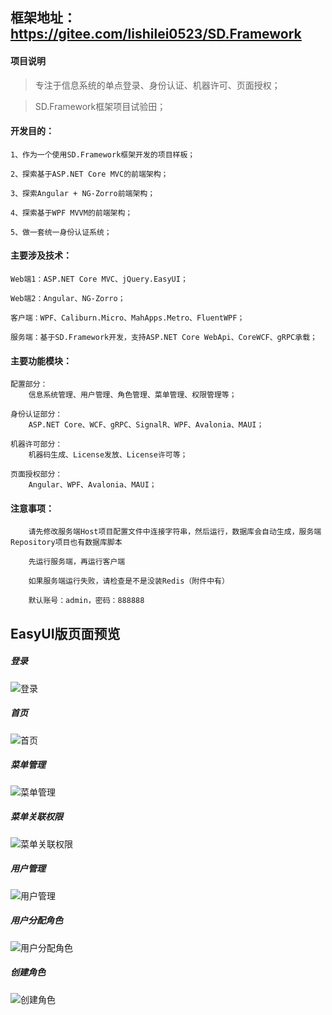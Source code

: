 ## 框架地址：https://gitee.com/lishilei0523/SD.Framework

#### 项目说明
> 专注于信息系统的单点登录、身份认证、机器许可、页面授权；

> SD.Framework框架项目试验田；

#### 开发目的：
    1、作为一个使用SD.Framework框架开发的项目样板；
        
    2、探索基于ASP.NET Core MVC的前端架构；

    3、探索Angular + NG-Zorro前端架构；

    4、探索基于WPF MVVM的前端架构；

    5、做一套统一身份认证系统；

#### 主要涉及技术：
    Web端1：ASP.NET Core MVC、jQuery.EasyUI；

    Web端2：Angular、NG-Zorro；

    客户端：WPF、Caliburn.Micro、MahApps.Metro、FluentWPF；

    服务端：基于SD.Framework开发，支持ASP.NET Core WebApi、CoreWCF、gRPC承载；

#### 主要功能模块：
    配置部分：
        信息系统管理、用户管理、角色管理、菜单管理、权限管理等；

    身份认证部分：
        ASP.NET Core、WCF、gRPC、SignalR、WPF、Avalonia、MAUI；

    机器许可部分：
        机器码生成、License发放、License许可等；

    页面授权部分：
        Angular、WPF、Avalonia、MAUI；

#### 注意事项：
        请先修改服务端Host项目配置文件中连接字符串，然后运行，数据库会自动生成，服务端Repository项目也有数据库脚本

        先运行服务端，再运行客户端

        如果服务端运行失败，请检查是不是没装Redis（附件中有）

        默认账号：admin，密码：888888

## EasyUI版页面预览
##### 登录
![登录](https://git.oschina.net/uploads/images/2017/0529/175100_85d0afeb_372841.png "登录")
##### 首页
![首页](https://git.oschina.net/uploads/images/2017/0529/175138_4d6d131a_372841.jpeg "首页")
##### 菜单管理
![菜单管理](https://git.oschina.net/uploads/images/2017/0529/175208_075c0a11_372841.png "菜单管理")
##### 菜单关联权限
![菜单关联权限](https://git.oschina.net/uploads/images/2017/0529/175233_1c16ae98_372841.png "菜单关联权限")
##### 用户管理
![用户管理](https://git.oschina.net/uploads/images/2017/0529/175251_14e3c127_372841.png "用户管理")
##### 用户分配角色
![用户分配角色](https://git.oschina.net/uploads/images/2017/0529/175306_fd5487f1_372841.png "用户分配角色")
##### 创建角色
![创建角色](https://git.oschina.net/uploads/images/2017/0529/175358_a0e006c2_372841.png "创建角色")